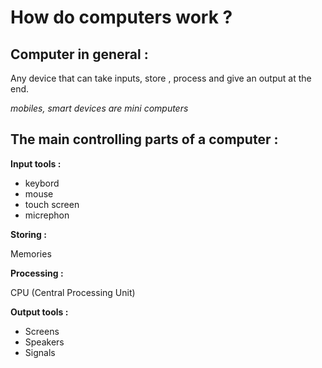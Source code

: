 # How do computers work ? 

## Computer in general :
 
 Any device that can take inputs, store , process and give an output at the end.

 *mobiles, smart devices are mini computers* 
 


## The main controlling parts of a computer :
 
 
**Input tools :**
  - keybord
  - mouse 
  - touch screen 
  - micrephon 

**Storing :**
  
  Memories

**Processing :**
  
  CPU (Central Processing Unit)

**Output tools :**
  - Screens
  - Speakers 
  - Signals 
